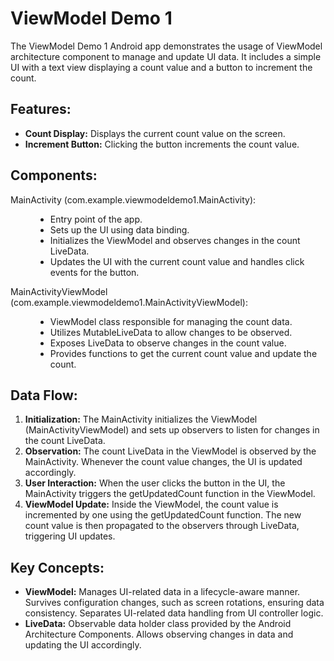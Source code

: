 
<h1>ViewModel Demo 1</h1>
<p>The ViewModel Demo 1 Android app demonstrates the usage of ViewModel architecture component to manage and update UI data. It includes a simple UI with a text view displaying a count value and a button to increment the count.</p>

<h2>Features:</h2>
<ul>
  <li><strong>Count Display:</strong> Displays the current count value on the screen.</li>
  <li><strong>Increment Button:</strong> Clicking the button increments the count value.</li>
</ul>

<h2>Components:</h2>
<dl>
  <dt>MainActivity (com.example.viewmodeldemo1.MainActivity):</dt>
  <dd>
    <ul>
      <li>Entry point of the app.</li>
      <li>Sets up the UI using data binding.</li>
      <li>Initializes the ViewModel and observes changes in the count LiveData.</li>
      <li>Updates the UI with the current count value and handles click events for the button.</li>
    </ul>
  </dd>
  
  <dt>MainActivityViewModel (com.example.viewmodeldemo1.MainActivityViewModel):</dt>
  <dd>
    <ul>
      <li>ViewModel class responsible for managing the count data.</li>
      <li>Utilizes MutableLiveData to allow changes to be observed.</li>
      <li>Exposes LiveData to observe changes in the count value.</li>
      <li>Provides functions to get the current count value and update the count.</li>
    </ul>
  </dd>
</dl>

<h2>Data Flow:</h2>
<ol>
  <li><strong>Initialization:</strong> The MainActivity initializes the ViewModel (MainActivityViewModel) and sets up observers to listen for changes in the count LiveData.</li>
  <li><strong>Observation:</strong> The count LiveData in the ViewModel is observed by the MainActivity. Whenever the count value changes, the UI is updated accordingly.</li>
  <li><strong>User Interaction:</strong> When the user clicks the button in the UI, the MainActivity triggers the getUpdatedCount function in the ViewModel.</li>
  <li><strong>ViewModel Update:</strong> Inside the ViewModel, the count value is incremented by one using the getUpdatedCount function. The new count value is then propagated to the observers through LiveData, triggering UI updates.</li>
</ol>

<h2>Key Concepts:</h2>
<ul>
  <li><strong>ViewModel:</strong> Manages UI-related data in a lifecycle-aware manner. Survives configuration changes, such as screen rotations, ensuring data consistency. Separates UI-related data handling from UI controller logic.</li>
  <li><strong>LiveData:</strong> Observable data holder class provided by the Android Architecture Components. Allows observing changes in data and updating the UI accordingly.</li>
</ul>
